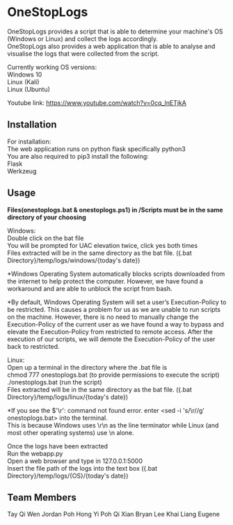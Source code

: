 # OneStopLogs
OneStopLogs provides a script that is able to determine your machine's OS (Windows or Linux) and collect the logs accordingly. <br/>
OneStopLogs also provides a web application that is able to analyse and visualise the logs that were collected from the script.

Currently working OS versions:<br/>
Windows 10<br/>
Linux (Kali)<br/>
Linux (Ubuntu)

Youtube link: https://www.youtube.com/watch?v=0cq_lnETjkA<br/>

## Installation
For installation: <br/>
The web application runs on python flask specifically python3<br/>
You are also required to pip3 install the following:<br/>
Flask<br/>
Werkzeug

## Usage
**Files(onestoplogs.bat & onestoplogs.ps1) in /Scripts must be in the same directory of your choosing**

Windows:<br/>
Double click on the bat file<br/>
You will be prompted for UAC elevation twice, click yes both times <br/>
Files extracted will be in the same directory as the bat file. ({.bat Directory}/temp/logs/windows/{today's date})<br/>

*Windows Operating System automatically blocks scripts downloaded from the internet to help protect the computer. However, we have found a workaround and are able to unblock the script from bash. <br/>

*By default, Windows Operating System will set a user’s Execution-Policy to be restricted. This causes a problem for us as we are unable to run scripts on the machine. However, there is no need to manually change the Execution-Policy of the current user as we have found a way to bypass and elevate the Execution-Policy from restricted to remote access. After the execution of our scripts, we will demote the Execution-Policy of the user back to restricted. <br/>

Linux:<br/>
Open up a terminal in the directory where the .bat file is<br/>
chmod 777 onestoplogs.bat (to provide permissions to execute the script)<br/>
./onestoplogs.bat (run the script)<br/>
Files extracted will be in the same directory as the bat file. ({.bat Directory}/temp/logs/linux/{today's date})<br/>

*If you see the $'\r': command not found error. enter <sed -i 's/\r//g' onestoplogs.bat> into the terminal. <br/> This is because Windows uses \r\n as the line terminator while Linux (and most other operating systems) use \n alone. <br/>

Once the logs have been extracted<br/>
Run the webapp.py<br/>
Open a web browser and type in 127.0.0.1:5000<br/>
Insert the file path of the logs into the text box ({.bat Directory}/temp/logs/{OS}/{today's date})

## Team Members
Tay Qi Wen Jordan
Poh Hong Yi
Poh Qi Xian Bryan
Lee Khai Liang Eugene
